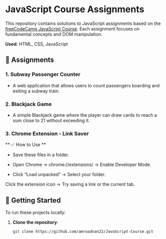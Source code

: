 # JavaScript Course Assignments

This repository contains solutions to JavaScript assignments based on the [freeCodeCamp JavaScript Course](https://www.youtube.com/watch?v=jS4aFq5-91M&t=9315s). Each assignment focuses on fundamental concepts and DOM manipulation.

**Used**: HTML, CSS, JavaScript

## 📁 Assignments

### 1. Subway Passenger Counter

- A web application that allows users to count passengers boarding and exiting a subway train.

### 2. Blackjack Game

- A simple Blackjack game where the player can draw cards to reach a sum close to 21 without exceeding it.

### 3. Chrome Extension - Link Saver

** ✅ How to Use **
- Save these files in a folder.

- Open Chrome → chrome://extensions/ → Enable Developer Mode.

- Click “Load unpacked” → Select your folder.

Click the extension icon → Try saving a link or the current tab.

## 🚀 Getting Started

To run these projects locally:

1. **Clone the repository**:
   ```bash
   git clone https://github.com/amroadnan22/JavaScript-Course.git
